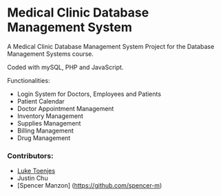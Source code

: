 # Medical Clinic Database Management System

A Medical Clinic Database Management System Project for the Database Management Systems course.

Coded with mySQL, PHP and JavaScript.

Functionalities:
- Login System for Doctors, Employees and Patients
- Patient Calendar
- Doctor Appointment Management
- Inventory Management
- Supplies Management
- Billing Management
- Drug Management

### Contributors:

- [Luke Toenjes](https://github.com/lrtoenjes)
- Justin Chu
- [Spencer Manzon] (https://github.com/spencer-m)
